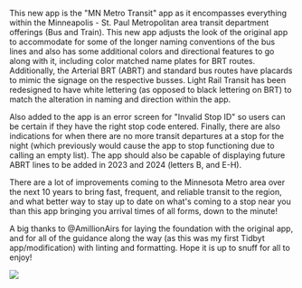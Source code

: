 This new app is the "MN Metro Transit" app as it encompasses everything within the Minneapolis - St. Paul Metropolitan area transit department offerings (Bus and Train). This new app adjusts the look of the original app to accommodate for some of the longer naming conventions of the bus lines and also has some additional colors and directional features to go along with it, including color matched name plates for BRT routes. Additionally, the Arterial BRT (ABRT) and standard bus routes have placards to mimic the signage on the respective busses. Light Rail Transit has been redesigned to have white lettering (as opposed to black lettering on BRT) to match the alteration in naming and direction within the app.

Also added to the app is an error screen for "Invalid Stop ID" so users can be certain if they have the right stop code entered. Finally, there are also indications for when there are no more transit departures at a stop for the night (which previously would cause the app to stop functioning due to calling an empty list). The app should also be capable of displaying future ABRT lines to be added in 2023 and 2024 (letters B, and E-H).

There are a lot of improvements coming to the Minnesota Metro area over the next 10 years to bring fast, frequent, and reliable transit to the region, and what better way to stay up to date on what's coming to a stop near you than this app bringing you arrival times of all forms, down to the minute!

A big thanks to @AmillionAirs for laying the foundation with the original app, and for all of the guidance along the way (as this was my first Tidbyt app/modification) with linting and formatting. Hope it is up to snuff for all to enjoy!

![](https://github.com/GE-Ninety/community/blob/main/apps/mnmetrotransit/mn_metro_transit.gif)
